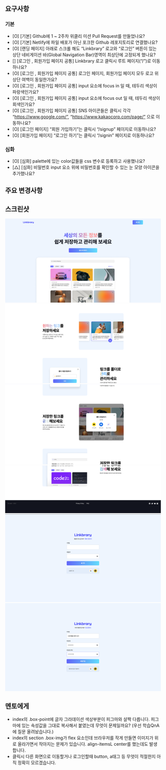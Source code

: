 ## 요구사항

### 기본

- [O] [기본] Github에 1 ~ 2주차 위클리 미션 Pull Request를 만들었나요?
- [O] [기본] Netlify에 파일 배포가 아닌 포크한 Github 레포지토리로 연결했나요?
- [O] [랜딩 페이지] 아래로 스크롤 해도 “Linkbrary” 로고와 “로그인” 버튼이 있는 상단 네비게이션 바(Global Navigation Bar)영역이 최상단에 고정되게 했나요?
- [] [로그인 , 회원가입 페이지 공통] Linkbrary 로고 클릭시 루트 페이지(“/”)로 이동하나요?
- [O] [로그인 , 회원가입 페이지 공통] 로그인 페이지, 회원가입 페이지 모두 로고 위 상단 여백이 동일한가요?
- [O] [로그인 , 회원가입 페이지 공통] input 요소에 focus in 일 때, 테두리 색상이 파랑색인가요?
- [O] [로그인 , 회원가입 페이지 공통] input 요소에 focus out 일 때, 테두리 색상이 회색인가요?
- [O] 
[로그인 , 회원가입 페이지 공통] SNS 아이콘들은 클릭시 각각 “https://www.google.com/”, “https://www.kakaocorp.com/page/” 으로 이동하나요?
- [O] [로그인 페이지] “회원 가입하기”는 클릭시 “/signup” 페이지로 이동하나요?
- [O] [회원가입 페이지] “로그인 하기”는 클릭시 “/signin” 페이지로 이동하나요?

### 심화

- [O] [심화] palette에 있는 color값들을 css 변수로 등록하고 사용했나요?
- [△] 
[심화] 비밀번호 input 요소 위에 비밀번호를 확인할 수 있는 눈 모양 아이콘을 추가했나요?

## 주요 변경사항

## 스크린샷

![캡처](/screenshot/index1.png)
![캡처](/screenshot/index2.png)
![캡처](/screenshot/index3.png)
![캡처](/screenshot/index4.png)
![캡처](/screenshot/signin.png)
![캡처](/screenshot/signup.png)

## 멘토에게

- index의 .box-point에 글자 그라데이션 색상부분이 피그마와 살짝 다릅니다. 피그마에 있는 속성값을 그대로 복사해서 붙였는데 무엇이 문제일까요? (우선 학습QnA에 질문 올려놨습니다.)
- index의 section .box-img가 flex 요소인데 브라우저를 작게 만들면 이미지가 위로 올라가면서 작아지는 문제가 있습니다. align-itemsL center를 했는데도 발생합니다. 
- 클릭시 다른 화면으로 이동할거나 로그인할때 button, a태그 등 무엇이 적절한지 아직 정확히 모르겠습니다.

